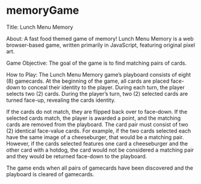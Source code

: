 # memoryGame
Title: 
Lunch Menu Memory

About: 
A fast food themed game of memory! Lunch Menu Memory is a web browser-based game, written primarily in JavaScript, featuring original pixel art.

Game Objective: 
The goal of the game is to find matching pairs of cards. 

How to Play: 
The Lunch Menu Memory game’s playboard consists of eight (8) gamecards. At the beginning of the game, all cards are placed face-down to conceal their identity to the player. During each turn, the player selects two (2) cards. During the player’s turn, two (2) selected cards are turned face-up, revealing the cards identity. 

If the cards do not match, they are flipped back over to face-down. If the selected cards match, the player is awarded a point, and the matching cards are removed from the playboard. The card pair must consist of two (2) identical face-value cards. For example, if the two cards selected each have the same image of a cheeseburger, that would be a matching pair. However, if the cards selected features one card a cheeseburger and the other card with a hotdog, the card would not be considered a matching pair and they would be returned face-down to the playboard.

The game ends when all pairs of gamecards have been discovered and the playboard is cleared of gamecards.

